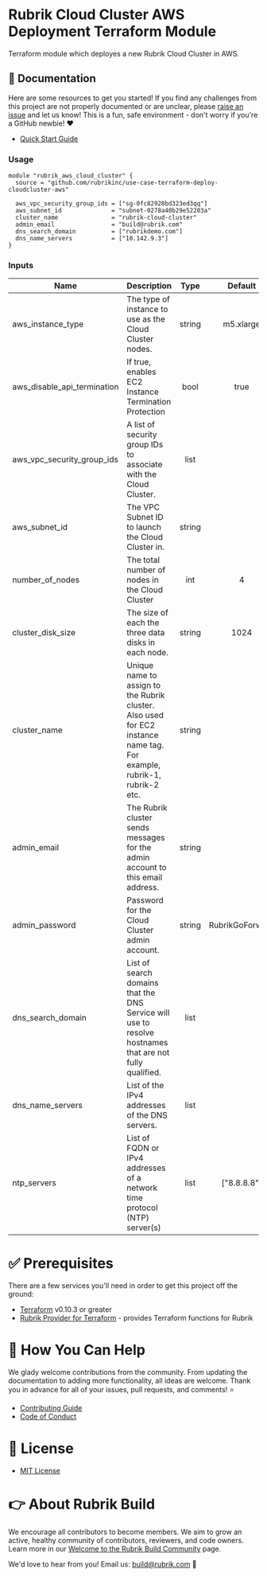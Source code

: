 # Rubrik Cloud Cluster AWS Deployment Terraform Module

Terraform module which deployes a new Rubrik Cloud Cluster in AWS.

## :blue_book: Documentation 

Here are some resources to get you started! If you find any challenges from this project are not properly documented or are unclear, please [raise an issue](https://github.com/rubrikinc/rubrik-cloudcluster-deploy-aws/issues/new/choose) and let us know! This is a fun, safe environment - don't worry if you're a GitHub newbie! :heart:

* [Quick Start Guide](https://github.com/rubrikinc/rubrik-cloudcluster-deploy-aws/blob/master/docs/quick-start.md)


### Usage

```hcl
module "rubrik_aws_cloud_cluster" {
  source = "github.com/rubrikinc/use-case-terraform-deploy-cloudcluster-aws"

  aws_vpc_security_group_ids = ["sg-0fc82928bd323ed3qq"]
  aws_subnet_id              = "subnet-0278a40b29e52203a"
  cluster_name               = "rubrik-cloud-cluster"
  admin_email                = "build@rubrik.com"
  dns_search_domain          = ["rubrikdemo.com"]
  dns_name_servers           = ["10.142.9.3"]
}
```

### Inputs

| Name                        | Description                                                                                                            |  Type  |     Default     | Required |
|-----------------------------|------------------------------------------------------------------------------------------------------------------------|:------:|:---------------:|:--------:|
| aws_instance_type           | The type of instance to use as the Cloud Cluster nodes.                                                                | string |    m5.xlarge    |    no    |
| aws_disable_api_termination | If true, enables EC2 Instance Termination Protection                                                                   |  bool  |       true      |    no    |
| aws_vpc_security_group_ids  | A list of security group IDs to associate with the Cloud Cluster.                                                      |  list  |                 |    yes   |
| aws_subnet_id               | The VPC Subnet ID to launch the Cloud Cluster in.                                                                      | string |                 |    yes   |
| number_of_nodes             | The total number of nodes in the Cloud Cluster                                                                         |   int  |        4        |    no    |
| cluster_disk_size           | The size of each the three data disks in each node.                                                                    | string |       1024      |    no    |
| cluster_name                | Unique name to assign to the Rubrik cluster. Also used for EC2 instance name tag. For example, rubrik-1, rubrik-2 etc. | string |                 |    yes   |
| admin_email                 | The Rubrik cluster sends messages for the admin account to this email address.                                         | string |                 |    yes   |
| admin_password              | Password for the Cloud Cluster admin account.                                                                          | string | RubrikGoForward |    no    |
| dns_search_domain           | List of search domains that the DNS Service will use to resolve hostnames that are not fully qualified.                |  list  |                 |    yes   |
| dns_name_servers            | List of the IPv4 addresses of the DNS servers.                                                                         |  list  |                 |    yes   |
| ntp_servers                 | List of FQDN or IPv4 addresses of a network time protocol (NTP) server(s)                                              |  list  |   ["8.8.8.8"]   |          |



# :white_check_mark: Prerequisites

There are a few services you'll need in order to get this project off the ground:

* [Terraform](https://www.terraform.io/downloads.html) v0.10.3 or greater
* [Rubrik Provider for Terraform](https://github.com/rubrikinc/rubrik-provider-for-terraform) - provides Terraform functions for Rubrik

# :muscle: How You Can Help

We glady welcome contributions from the community. From updating the documentation to adding more functionality, all ideas are welcome. Thank you in advance for all of your issues, pull requests, and comments! :star:

* [Contributing Guide](CONTRIBUTING.md)
* [Code of Conduct](CODE_OF_CONDUCT.md)

# :pushpin: License

* [MIT License](LICENSE)

# :point_right: About Rubrik Build

We encourage all contributors to become members. We aim to grow an active, healthy community of contributors, reviewers, and code owners. Learn more in our [Welcome to the Rubrik Build Community](https://github.com/rubrikinc/welcome-to-rubrik-build) page.

We'd love to hear from you! Email us: build@rubrik.com :love_letter:
